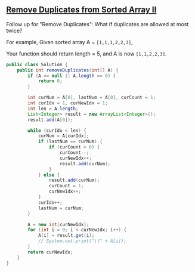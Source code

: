 ## [Remove Duplicates from Sorted Array II](http://oj.leetcode.com/problems/remove-duplicates-from-sorted-array-ii/)

Follow up for "Remove Duplicates":
What if duplicates are allowed at most twice?

For example,
Given sorted array A = `[1,1,1,2,2,3]`,

Your function should return length = 5, and A is now `[1,1,2,2,3]`.

``` java
public class Solution {
    public int removeDuplicates(int[] A) {
		if (A == null || A.length == 0) {
			return 0;
		}

		int curNum = A[0], lastNum = A[0], curCount = 1;
		int curIdx = 1, curNewIdx = 1;
		int len = A.length;
		List<Integer> result = new ArrayList<Integer>();
		result.add(A[0]);

		while (curIdx < len) {
			curNum = A[curIdx];
			if (lastNum == curNum) {
				if (curCount > 0) {
					curCount--;
					curNewIdx++;
					result.add(curNum);
				}
			} else {
				result.add(curNum);
				curCount = 1;
				curNewIdx++;
			}
			curIdx++;
			lastNum = curNum;
		}

		A = new int[curNewIdx];
		for (int i = 0; i < curNewIdx; i++) {
			A[i] = result.get(i);
			// System.out.print("\t" + A[i]);
		}
		return curNewIdx;
    }
}
```